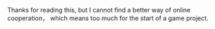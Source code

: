 Thanks for reading this, but I cannot find a better way of online cooperation， which means too much for the start of a game project. 
